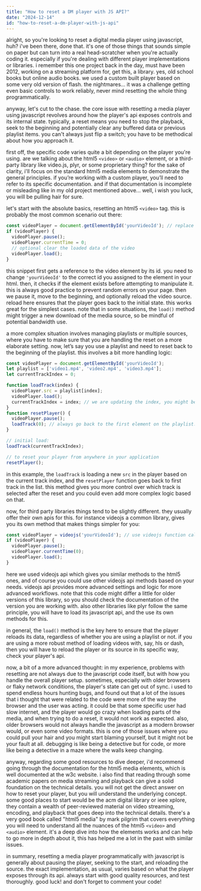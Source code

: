 ```yaml
---
title: "How to reset a DM player with JS API?"
date: "2024-12-14"
id: "how-to-reset-a-dm-player-with-js-api"
---
```


alright, so you're looking to reset a digital media player using javascript, huh? i've been there, done that. it's one of those things that sounds simple on paper but can turn into a real head-scratcher when you're actually coding it. especially if you're dealing with different player implementations or libraries. i remember this one project back in the day, must have been 2012, working on a streaming platform for, get this, a library. yes, old school books but online audio books. we used a custom built player based on some very old version of flash. the nightmares... it was a challenge getting even basic controls to work reliably, never mind resetting the whole thing programmatically.

anyway, let's cut to the chase. the core issue with resetting a media player using javascript revolves around how the player's api exposes controls and its internal state. typically, a reset means you need to stop the playback, seek to the beginning and potentially clear any buffered data or previous playlist items. you can't always just flip a switch; you have to be methodical about how you approach it.

first off, the specific code varies quite a bit depending on the player you're using. are we talking about the html5 `<video>` or `<audio>` element, or a third-party library like video.js, plyr, or some proprietary thing? for the sake of clarity, i'll focus on the standard html5 media elements to demonstrate the general principles. if you’re working with a custom player, you’ll need to refer to its specific documentation. and if that documentation is incomplete or misleading like in my old project mentioned above... well, i wish you luck, you will be pulling hair for sure.

let's start with the absolute basics, resetting an html5 `<video>` tag. this is probably the most common scenario out there:

```javascript
const videoPlayer = document.getElementById('yourVideoId'); // replace with your video element's id
if (videoPlayer) {
  videoPlayer.pause();
  videoPlayer.currentTime = 0;
  // optional clear the loaded data of the video
  videoPlayer.load();
}
```

this snippet first gets a reference to the video element by its id. you need to change `'yourVideoId'` to the correct id you assigned to the element in your html. then, it checks if the element exists before attempting to manipulate it. this is always good practice to prevent random errors on your page. then we pause it, move to the beginning, and optionally reload the video source. reload here ensures that the player goes back to the initial state. this works great for the simplest cases. note that in some situations, the `load()` method might trigger a new download of the media source, so be mindful of potential bandwidth use.

a more complex situation involves managing playlists or multiple sources, where you have to make sure that you are handling the reset on a more elaborate setting. now, let’s say you use a playlist and need to reset back to the beginning of the playlist. this involves a bit more handling logic:

```javascript
const videoPlayer = document.getElementById('yourVideoId');
let playlist = ['video1.mp4', 'video2.mp4', 'video3.mp4'];
let currentTrackIndex = 0;

function loadTrack(index) {
  videoPlayer.src = playlist[index];
  videoPlayer.load();
  currentTrackIndex = index; // we are updating the index, you might be doing this in a different location in your code ofc.
}
function resetPlayer() {
  videoPlayer.pause();
  loadTrack(0); // always go back to the first element on the playlist.
}

// initial load:
loadTrack(currentTrackIndex);

// to reset your player from anywhere in your application
resetPlayer();
```

in this example, the `loadTrack` is loading a new `src` in the player based on the current track index, and the `resetPlayer` function goes back to first track in the list. this method gives you more control over which track is selected after the reset and you could even add more complex logic based on that.

now, for third party libraries things tend to be slightly different. they usually offer their own apis for this. for instance videojs a common library, gives you its own method that makes things simpler for you:

```javascript
const videoPlayer = videojs('yourVideoId'); // use videojs function call to get the reference
if (videoPlayer) {
  videoPlayer.pause();
  videoPlayer.currentTime(0);
  videoPlayer.load();
}
```
here we used videojs api which gives you similar methods to the html5 ones, and of course you could use other videojs api methods based on your needs. videojs api provides more advanced settings and logic for more advanced workflows.
note that this code might differ a little for older versions of this library, so you should check the documentation of the version you are working with.
also other libraries like plyr follow the same principle, you will have to load its javascript api, and the use its own methods for this.

in general, the `load()` method is the key here to ensure that the player reloads its data, regardless of whether you are using a playlist or not. if you are using a more robust method of loading videos with, say, hls or dash, then you will have to reload the player or its source in its specific way, check your player's api.

now, a bit of a more advanced thought: in my experience, problems with resetting are not always due to the javascript code itself, but with how you handle the overall player setup. sometimes, especially with older browsers or flaky network conditions, the player's state can get out of sync. i used to spend endless hours hunting bugs, and found out that a lot of the issues that i thought that were related to the code were more of the way the browser and the user was acting. it could be that some specific user had slow internet, and the player would go crazy when loading parts of the media, and when trying to do a reset, it would not work as expected. also, older browsers would not always handle the javascript as a modern browser would, or even some video formats. this is one of those issues where you could pull your hair and you might start blaming yourself, but it might not be your fault at all.
debugging is like being a detective but for code, or more like being a detective in a maze where the walls keep changing.

anyway, regarding some good resources to dive deeper, i'd recommend going through the documentation for the html5 media elements, which is well documented at the w3c website. i also find that reading through some academic papers on media streaming and playback can give a solid foundation on the technical details. you will not get the direct answer on how to reset your player, but you will understand the underlying concept. some good places to start would be the acm digital library or ieee xplore, they contain a wealth of peer-reviewed material on video streaming, encoding, and playback that goes deep into the technical details.
there's a very good book called "html5 media" by mark pilgrim that covers everything you will need to understand all the nuances of the html5 `<video>` and `<audio>` element. it's a deep dive into how the elements works and can help to go more in depth about it, this has helped me a lot in the past with similar issues.

in summary, resetting a media player programmatically with javascript is generally about pausing the player, seeking to the start, and reloading the source. the exact implementation, as usual, varies based on what the player exposes through its api. always start with good quality resources, and test thoroughly. good luck! and don't forget to comment your code!
